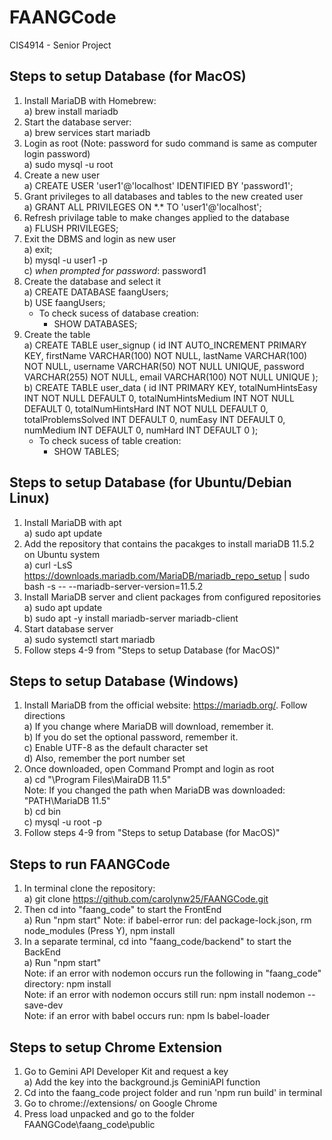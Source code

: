 # FAANGCode
CIS4914 - Senior Project

## Steps to setup Database (for MacOS)
1. Install MariaDB with Homebrew:<br/>
   a) brew install mariadb
2. Start the database server:<br/>
   a) brew services start mariadb
3. Login as root (Note: password for sudo command is same as computer login password)<br/>
   a) sudo mysql -u root
4. Create a new user<br/>
   a) CREATE USER 'user1'@'localhost' IDENTIFIED BY 'password1';
5. Grant privileges to all databases and tables to the new created user<br/>
   a) GRANT ALL PRIVILEGES ON \*.\* TO 'user1'@'localhost';
6. Refresh privilage table to make changes applied to the database<br/>
   a) FLUSH PRIVILEGES;
7. Exit the DBMS and login as new user<br/>
   a) exit;<br/>
   b) mysql -u user1 -p<br/>
   c) *when prompted for password*: password1
8. Create the database and select it<br/>
   a) CREATE DATABASE faangUsers;<br/>
   b) USE faangUsers;
      - To check sucess of database creation:<br/>
         - SHOW DATABASES;<br/>
10. Create the table<br/>
    a) CREATE TABLE user_signup (
    id INT AUTO_INCREMENT PRIMARY KEY, 
    firstName VARCHAR(100) NOT NULL,
    lastName VARCHAR(100) NOT NULL,
    username VARCHAR(50) NOT NULL UNIQUE,
    password VARCHAR(255) NOT NULL,
    email VARCHAR(100) NOT NULL UNIQUE
   );<br/>
   b) CREATE TABLE user_data (
    id INT PRIMARY KEY,
    totalNumHintsEasy INT NOT NULL DEFAULT 0,
    totalNumHintsMedium INT NOT NULL DEFAULT 0,
    totalNumHintsHard INT NOT NULL DEFAULT 0,
    totalProblemsSolved INT DEFAULT 0,
    numEasy INT DEFAULT 0,
    numMedium INT DEFAULT 0,
    numHard INT DEFAULT 0
   ); <br/>
      - To check sucess of table creation: <br/>
         - SHOW TABLES;

## Steps to setup Database (for Ubuntu/Debian Linux)
1. Install MariaDB with apt<br/>
   a) sudo apt update
2. Add the repository that contains the pacakges to install mariaDB 11.5.2 on Ubuntu system<br/>
   a) curl -LsS https://downloads.mariadb.com/MariaDB/mariadb_repo_setup | sudo bash -s -- --mariadb-server-version=11.5.2
3. Install MariaDB server and client packages from configured repositories<br/>
   a) sudo apt update<br/>
   b) sudo apt -y install mariadb-server mariadb-client
4. Start database server<br/>
   a) sudo systemctl start mariadb
5. Follow steps 4-9 from "Steps to setup Database (for MacOS)"<br/>

## Steps to setup Database (Windows)
1. Install MariaDB from the official website: https://mariadb.org/. Follow directions<br/>
   a) If you change where MariaDB will download, remember it.<br/>
   b) If you do set the optional password, remember it.<br/>
   c) Enable UTF-8 as the default character set<br/>
   d) Also, remember the port number set<br/>
3. Once downloaded, open Command Prompt and login as root<br>
   a) cd "\Program Files\MairaDB 11.5"<br/>
      Note: If you changed the path when MariaDB was downloaded: "PATH\MariaDB 11.5"<br/>
   b) cd bin<br/>
   c) mysql -u root -p<br/>
4. Follow steps 4-9 from "Steps to setup Database (for MacOS)"<br/>
   
## Steps to run FAANGCode
1. In terminal clone the repository:<br/>
   a) git clone https://github.com/carolynw25/FAANGCode.git
2. Then cd into "faang_code" to start the FrontEnd<br/>
   a) Run "npm start"
   Note: if babel-error run: del package-lock.json, rm node_modules (Press Y), npm install
4. In a separate terminal, cd into "faang_code/backend" to start the BackEnd<br/>
   a) Run "npm start"<br/>
   Note: if an error with nodemon occurs run the following in "faang_code" directory: npm install<br/>
   Note: if an error with nodemon occurs still run: npm install nodemon --save-dev<br/>
   Note: if an error with babel occurs run: npm ls babel-loader <br/>

## Steps to setup Chrome Extension
1. Go to Gemini API Developer Kit and request a key <br/>
   a) Add the key into the background.js GeminiAPI function <br/>
2. Cd into the faang_code project folder and run 'npm run build' in terminal <br/>
3. Go to chrome://extensions/ on Google Chrome <br/>
4. Press load unpacked and go to the folder FAANGCode\faang_code\public <br/>
   

